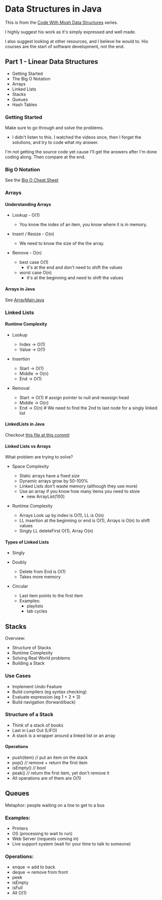 # Data Structures in Java

This is from the [Code With Mosh Data Structures](https://codewithmosh.com/p/data-structures-algorithms) series.

I highly suggest his work as it's simply expressed and well made.

I also suggest looking at other resources, and I believe he would to. His courses are the start of software development, not the end.

## Part 1 - Linear Data Structures
- Getting Started
- The Big O Notation 
- Arrays 
- Linked Lists 
- Stacks 
- Queues 
- Hash Tables 

### Getting Started 

Make sure to go through and solve the problems.
  - I didn't listen to this. I watched the videos once, then I forget the solutions, and try to code what my answer.

I'm not getting the source code yet cause I'll get the answers after I'm done coding along. Then compare at the end.

### Big O Notation

See the [Big O Cheat Sheet](https://github.com/clarkkozak/Notes/blob/master/Data_Structures%2FJava%2Fbig-o-cheat-sheet.pdf)

### Arrays

#### Understanding Arrays
  - Lookup - O(1)
    - You know the index of an item, you know where it is in memory.
  
  - Insert / Resize - O(n)
    - We need to know the size of the the array.

  - Remove - O(n)
    - best case O(1)
       - it's at the end and don't need to shift the values
    - worst case O(n)  
       - it's at the beginning and need to shift the values

#### Arrays in Java
  See [ArrayMain.java](https://github.com/clarkkozak/Notes/blob/master/Data_Structures%2FJava%2FArrays%2FArrayMain.java#L10)


### Linked Lists
#### Runtime Complexity
- Lookup
  - Index -> O(1)
  - Value -> O(1)
 
- Insertion
  - Start -> O(1)
  - Middle -> O(n)
  - End -> O(1)
 
- Removal
  - Start -> O(1) # assign pointer to null and reassign head
  - Middle -> O(n) 
  - End -> O(n) # We need to find the 2nd to last node for a singly linked list

#### LinkedLists in Java
Checkout [this file at this commit](https://github.com/clarkkozak/Notes/blob/master/Data_Structures/Java/LinkedLists/LinkedListMain.java)

#### Linked Lists vs Arrays

What problem are trying to solve?

- Space Complexity
  - Static arrays have a fixed size
  - Dynamic arrays grow by 50-100%
  - Linked Lists don't waste memory (although they use more)
  - Use an array if you know how many items you need to store
    - new ArrayList(100)

- Runtime Complexity
  - Arrays Look up by index is O(1), LL is O(n)
  - LL insertion at the beginning or end is O(1), Arrays is O(n) to shift values
  - Singly LL deleteFirst O(1), Array O(n)

#### Types of Linked Lists
  - Singly 
  - Doubly
    - Delete from End is O(1)
    - Takes more memory
  
  - Circular
    - Last item points to the first item
    - Examples:
      - playlists
      - tab cycles 

## Stacks
Overview:
  - Structure of Stacks
  - Runtime Complexity
  - Solving Real World problems
  - Building a Stack

### Use Cases
- Implement Undo Feature
- Build compilers (eg syntax checking)
- Evaluate expression (eg 1 + 2 * 3)
- Build navigation (forward/back)

### Structure of a Stack
- Think of a stack of books
- Last in Last Out (LIFO)
- A stack is a wrapper around a linked list or an array

#### Operations
  - push(item) // put an item on the stack
  - pop() // remove + return the first item
  - isEmpty() // bool
  - peak() // return the first item, yet don't remove it
  - All operations are of them are O(1)

## Queues

Metaphor: people waiting on a line to get to a bus

### Examples:
  - Printers
  - OS (processing to wait to run)
  - Web Server (requests coming in)
  - Live support system (wait for your time to talk to someone)

### Operations:
  - enque -> add to back
  - deque  -> remove from front
  - peek
  - isEmpty
  - isFull
  - All O(1)